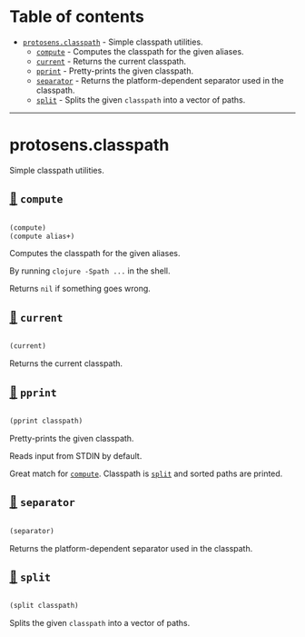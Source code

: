 # Table of contents
-  [`protosens.classpath`](#protosens.classpath)  - Simple classpath utilities.
    -  [`compute`](#protosens.classpath/compute) - Computes the classpath for the given aliases.
    -  [`current`](#protosens.classpath/current) - Returns the current classpath.
    -  [`pprint`](#protosens.classpath/pprint) - Pretty-prints the given classpath.
    -  [`separator`](#protosens.classpath/separator) - Returns the platform-dependent separator used in the classpath.
    -  [`split`](#protosens.classpath/split) - Splits the given <code>classpath</code> into a vector of paths.

-----
# <a name="protosens.classpath">protosens.classpath</a>


Simple classpath utilities.




## <a name="protosens.classpath/compute">[:page_facing_up:](https://github.com/protosens/monorepo.cljc/blob/develop/module/classpath/src/main/clj/protosens/classpath.cljc#L16-L37) `compute`</a>
``` clojure

(compute)
(compute alias+)
```


Computes the classpath for the given aliases.

   By running `clojure -Spath ...` in the shell.
  
   Returns `nil` if something goes wrong.

## <a name="protosens.classpath/current">[:page_facing_up:](https://github.com/protosens/monorepo.cljc/blob/develop/module/classpath/src/main/clj/protosens/classpath.cljc#L41-L48) `current`</a>
``` clojure

(current)
```


Returns the current classpath.

## <a name="protosens.classpath/pprint">[:page_facing_up:](https://github.com/protosens/monorepo.cljc/blob/develop/module/classpath/src/main/clj/protosens/classpath.cljc#L52-L69) `pprint`</a>
``` clojure

(pprint classpath)
```


Pretty-prints the given classpath.
  
   Reads input from STDIN by default.
  
   Great match for [`compute`](#protosens.classpath/compute). Classpath is [`split`](#protosens.classpath/split) and sorted paths are printed.

## <a name="protosens.classpath/separator">[:page_facing_up:](https://github.com/protosens/monorepo.cljc/blob/develop/module/classpath/src/main/clj/protosens/classpath.cljc#L73-L79) `separator`</a>
``` clojure

(separator)
```


Returns the platform-dependent separator used in the classpath.

## <a name="protosens.classpath/split">[:page_facing_up:](https://github.com/protosens/monorepo.cljc/blob/develop/module/classpath/src/main/clj/protosens/classpath.cljc#L82-L90) `split`</a>
``` clojure

(split classpath)
```


Splits the given `classpath` into a vector of paths.
